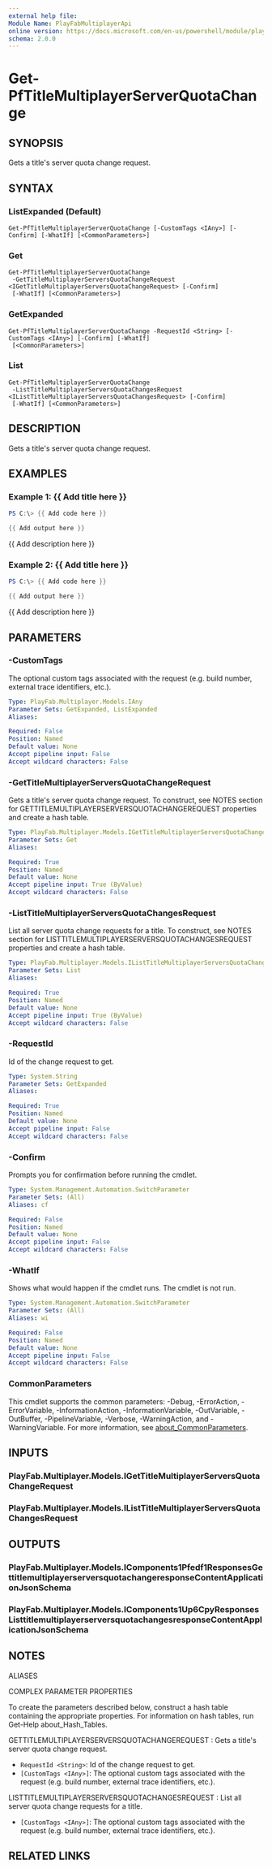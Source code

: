 ```yaml
---
external help file:
Module Name: PlayFabMultiplayerApi
online version: https://docs.microsoft.com/en-us/powershell/module/playfabmultiplayerapi/get-pftitlemultiplayerserverquotachange
schema: 2.0.0
---
```


# Get-PfTitleMultiplayerServerQuotaChange

## SYNOPSIS
Gets a title's server quota change request.

## SYNTAX

### ListExpanded (Default)
```
Get-PfTitleMultiplayerServerQuotaChange [-CustomTags <IAny>] [-Confirm] [-WhatIf] [<CommonParameters>]
```

### Get
```
Get-PfTitleMultiplayerServerQuotaChange
 -GetTitleMultiplayerServersQuotaChangeRequest <IGetTitleMultiplayerServersQuotaChangeRequest> [-Confirm]
 [-WhatIf] [<CommonParameters>]
```

### GetExpanded
```
Get-PfTitleMultiplayerServerQuotaChange -RequestId <String> [-CustomTags <IAny>] [-Confirm] [-WhatIf]
 [<CommonParameters>]
```

### List
```
Get-PfTitleMultiplayerServerQuotaChange
 -ListTitleMultiplayerServersQuotaChangesRequest <IListTitleMultiplayerServersQuotaChangesRequest> [-Confirm]
 [-WhatIf] [<CommonParameters>]
```

## DESCRIPTION
Gets a title's server quota change request.

## EXAMPLES

### Example 1: {{ Add title here }}
```powershell
PS C:\> {{ Add code here }}

{{ Add output here }}
```

{{ Add description here }}

### Example 2: {{ Add title here }}
```powershell
PS C:\> {{ Add code here }}

{{ Add output here }}
```

{{ Add description here }}

## PARAMETERS

### -CustomTags
The optional custom tags associated with the request (e.g.
build number, external trace identifiers, etc.).

```yaml
Type: PlayFab.Multiplayer.Models.IAny
Parameter Sets: GetExpanded, ListExpanded
Aliases:

Required: False
Position: Named
Default value: None
Accept pipeline input: False
Accept wildcard characters: False
```

### -GetTitleMultiplayerServersQuotaChangeRequest
Gets a title's server quota change request.
To construct, see NOTES section for GETTITLEMULTIPLAYERSERVERSQUOTACHANGEREQUEST properties and create a hash table.

```yaml
Type: PlayFab.Multiplayer.Models.IGetTitleMultiplayerServersQuotaChangeRequest
Parameter Sets: Get
Aliases:

Required: True
Position: Named
Default value: None
Accept pipeline input: True (ByValue)
Accept wildcard characters: False
```

### -ListTitleMultiplayerServersQuotaChangesRequest
List all server quota change requests for a title.
To construct, see NOTES section for LISTTITLEMULTIPLAYERSERVERSQUOTACHANGESREQUEST properties and create a hash table.

```yaml
Type: PlayFab.Multiplayer.Models.IListTitleMultiplayerServersQuotaChangesRequest
Parameter Sets: List
Aliases:

Required: True
Position: Named
Default value: None
Accept pipeline input: True (ByValue)
Accept wildcard characters: False
```

### -RequestId
Id of the change request to get.

```yaml
Type: System.String
Parameter Sets: GetExpanded
Aliases:

Required: True
Position: Named
Default value: None
Accept pipeline input: False
Accept wildcard characters: False
```

### -Confirm
Prompts you for confirmation before running the cmdlet.

```yaml
Type: System.Management.Automation.SwitchParameter
Parameter Sets: (All)
Aliases: cf

Required: False
Position: Named
Default value: None
Accept pipeline input: False
Accept wildcard characters: False
```

### -WhatIf
Shows what would happen if the cmdlet runs.
The cmdlet is not run.

```yaml
Type: System.Management.Automation.SwitchParameter
Parameter Sets: (All)
Aliases: wi

Required: False
Position: Named
Default value: None
Accept pipeline input: False
Accept wildcard characters: False
```

### CommonParameters
This cmdlet supports the common parameters: -Debug, -ErrorAction, -ErrorVariable, -InformationAction, -InformationVariable, -OutVariable, -OutBuffer, -PipelineVariable, -Verbose, -WarningAction, and -WarningVariable. For more information, see [about_CommonParameters](http://go.microsoft.com/fwlink/?LinkID=113216).

## INPUTS

### PlayFab.Multiplayer.Models.IGetTitleMultiplayerServersQuotaChangeRequest

### PlayFab.Multiplayer.Models.IListTitleMultiplayerServersQuotaChangesRequest

## OUTPUTS

### PlayFab.Multiplayer.Models.IComponents1Pfedf1ResponsesGettitlemultiplayerserversquotachangeresponseContentApplicationJsonSchema

### PlayFab.Multiplayer.Models.IComponents1Up6CpyResponsesListtitlemultiplayerserversquotachangesresponseContentApplicationJsonSchema

## NOTES

ALIASES

COMPLEX PARAMETER PROPERTIES

To create the parameters described below, construct a hash table containing the appropriate properties. For information on hash tables, run Get-Help about_Hash_Tables.


GETTITLEMULTIPLAYERSERVERSQUOTACHANGEREQUEST <IGetTitleMultiplayerServersQuotaChangeRequest>: Gets a title's server quota change request.
  - `RequestId <String>`: Id of the change request to get.
  - `[CustomTags <IAny>]`: The optional custom tags associated with the request (e.g. build number, external trace identifiers, etc.).

LISTTITLEMULTIPLAYERSERVERSQUOTACHANGESREQUEST <IListTitleMultiplayerServersQuotaChangesRequest>: List all server quota change requests for a title.
  - `[CustomTags <IAny>]`: The optional custom tags associated with the request (e.g. build number, external trace identifiers, etc.).

## RELATED LINKS

